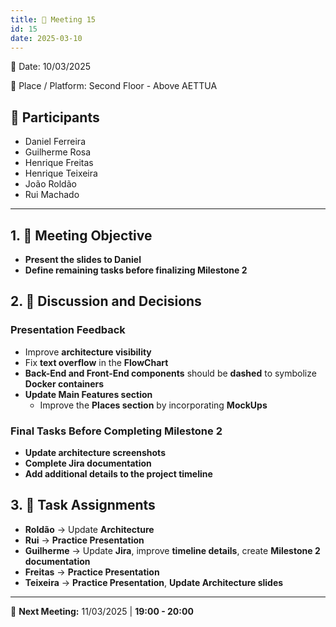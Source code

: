```yaml
---
title: 📝 Meeting 15
id: 15
date: 2025-03-10
---
```


📅 Date: 10/03/2025  

📍 Place / Platform: Second Floor - Above AETTUA  

## 👥 Participants  

- Daniel Ferreira  
- Guilherme Rosa  
- Henrique Freitas  
- Henrique Teixeira  
- João Roldão  
- Rui Machado  

---

## 1. 🎯 Meeting Objective  

- **Present the slides to Daniel**  
- **Define remaining tasks before finalizing Milestone 2**  

## 2. 💬 Discussion and Decisions  

### **Presentation Feedback**  

- Improve **architecture visibility**  
- Fix **text overflow** in the **FlowChart**  
- **Back-End and Front-End components** should be **dashed** to symbolize **Docker containers**  
- **Update Main Features section**  
  - Improve the **Places section** by incorporating **MockUps**  

### **Final Tasks Before Completing Milestone 2**  

- **Update architecture screenshots**  
- **Complete Jira documentation**  
- **Add additional details to the project timeline**  

## 3. 📝 Task Assignments  

- **Roldão** → Update **Architecture**  
- **Rui** → **Practice Presentation**  
- **Guilherme** → Update **Jira**, improve **timeline details**, create **Milestone 2 documentation**  
- **Freitas** → **Practice Presentation**  
- **Teixeira** → **Practice Presentation**, **Update Architecture slides**  

---

📅 **Next Meeting:** 11/03/2025 | **19:00 - 20:00**  
